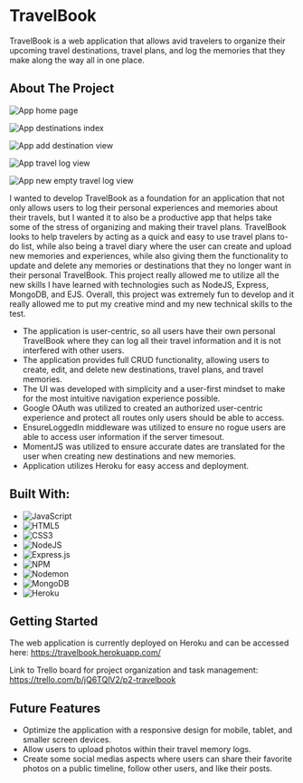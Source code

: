 # TravelBook

TravelBook is a web application that allows avid travelers to organize their upcoming travel destinations, travel plans, and log the memories that they make along the way all in one place.

## About The Project

![App home page](./images/travelbook-hp.jpg)

![App destinations index](./images/travelbook-idx.jpg)

![App add destination view](./images/travelbook-add.jpg)

![App travel log view](./images/travelbook-tl.jpg)

![App new empty travel log view](./images/travelbook-ntl.jpg)

I wanted to develop TravelBook as a foundation for an application that not only allows users to log their personal experiences and memories about their travels, but I wanted it to also be a productive app that helps take some of the stress of organizing and making their travel plans.  TravelBook looks to help travelers by acting as a quick and easy to use travel plans to-do list, while also being a travel diary where the user can create and upload new memories and experiences, while also giving them the functionality to update and delete any memories or destinations that they no longer want in their personal TravelBook.  This project really allowed me to utilize all the new skills I have learned with technologies such as NodeJS, Express, MongoDB, and EJS.  Overall, this project was extremely fun to develop and it really allowed me to put my creative mind and my new technical skills to the test.

* The application is user-centric, so all users have their own personal TravelBook where they can log all their travel information and it is not interfered with other users.
* The application provides full CRUD functionality, allowing users to create, edit, and delete new destinations, travel plans, and travel memories.
* The UI was developed with simplicity and a user-first mindset to make for the most intuitive navigation experience possible.
* Google OAuth was utilized to created an authorized user-centric experience and protect all routes only users should be able to access.
* EnsureLoggedIn middleware was utilized to ensure no rogue users are able to access user information if the server timesout.
* MomentJS was utilized to ensure accurate dates are translated for the user when creating new destinations and new memories.
* Application utilizes Heroku for easy access and deployment.

## Built With:

* ![JavaScript](https://img.shields.io/badge/javascript-%23323330.svg?style=for-the-badge&logo=javascript&logoColor=%23F7DF1E)
* ![HTML5](https://img.shields.io/badge/html5-%23E34F26.svg?style=for-the-badge&logo=html5&logoColor=white)
* ![CSS3](https://img.shields.io/badge/css3-%231572B6.svg?style=for-the-badge&logo=css3&logoColor=white)
* ![NodeJS](https://img.shields.io/badge/node.js-6DA55F?style=for-the-badge&logo=node.js&logoColor=white)
* ![Express.js](https://img.shields.io/badge/express.js-%23404d59.svg?style=for-the-badge&logo=express&logoColor=%2361DAFB)
* ![NPM](https://img.shields.io/badge/NPM-%23CB3837.svg?style=for-the-badge&logo=npm&logoColor=white)
* ![Nodemon](https://img.shields.io/badge/NODEMON-%23323330.svg?style=for-the-badge&logo=nodemon&logoColor=%BBDEAD)
* ![MongoDB](https://img.shields.io/badge/MongoDB-%234ea94b.svg?style=for-the-badge&logo=mongodb&logoColor=white)
* ![Heroku](https://img.shields.io/badge/heroku-%23430098.svg?style=for-the-badge&logo=heroku&logoColor=white)

## Getting Started

The web application is currently deployed on Heroku and can be accessed here: https://travelbook.herokuapp.com/

Link to Trello board for project organization and task management: https://trello.com/b/jQ6TQlV2/p2-travelbook

## Future Features

* Optimize the application with a responsive design for mobile, tablet, and smaller screen devices.
* Allow users to upload photos within their travel memory logs.
* Create some social medias aspects where users can share their favorite photos on a public timeline, follow other users, and like their posts.